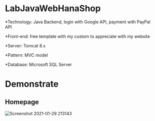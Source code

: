 # LabJavaWebHanaShop
   *Technology: Java Backend, login with Google API, payment with PayPal API
   
   *Front-end: free template with my custom to appreciate with my website
   
   *Server: Tomcat 8.x
   
   *Pattern: MVC model
   
   *Database: Microsoft SQL Server
 # Demonstrate
 ## Homepage
![Screenshot 2021-01-29 213143](https://user-images.githubusercontent.com/65884017/106287536-7c3efe00-6279-11eb-8ffc-3e89a6f34de3.png)

